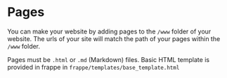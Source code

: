 <!-- base_template: frappe_io/www/frappe/frappe_base.html --><!-- add-breadcrumbs -->
# Pages

You can make your website by adding pages to the `/www` folder of your website. The urls of your site will match the path of your pages within the `/www` folder.

Pages must be `.html` or `.md` (Markdown) files. Basic HTML template is provided in frappe in `frappe/templates/base_template.html`
